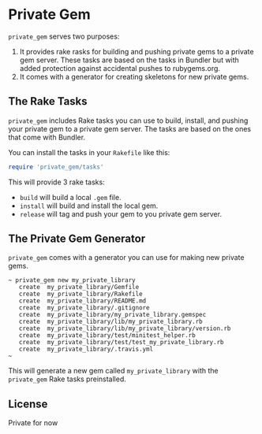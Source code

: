 # Private Gem

`private_gem` serves two purposes:
1. It provides rake rasks for building and pushing private gems to a private gem server. These tasks are based on the tasks in Bundler but with added protection against accidental pushes to rubygems.org.
2. It comes with a generator for creating skeletons for new private gems.

## The Rake Tasks

`private_gem` includes Rake tasks you can use to build, install, and pushing your private gem to a private gem server.
The tasks are based on the ones that come with Bundler.

You can install the tasks in your `Rakefile` like this:

```ruby
require 'private_gem/tasks'

```

This will provide 3 rake tasks:
 * `build` will build a local `.gem` file.
 * `install` will build and install the local gem.
 * `release` will tag and push your gem to you private gem server.

## The Private Gem Generator

`private_gem` comes with a generator you can use for making new private gems.

```
~ private_gem new my_private_library
   create  my_private_library/Gemfile
   create  my_private_library/Rakefile
   create  my_private_library/README.md
   create  my_private_library/.gitignore
   create  my_private_library/my_private_library.gemspec
   create  my_private_library/lib/my_private_library.rb
   create  my_private_library/lib/my_private_library/version.rb
   create  my_private_library/test/minitest_helper.rb
   create  my_private_library/test/test_my_private_library.rb
   create  my_private_library/.travis.yml
~
```

This will generate a new gem called `my_private_library` with the `private_gem` Rake tasks preinstalled.

## License
Private for now
